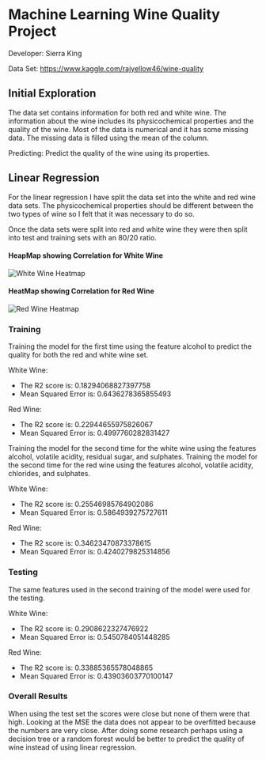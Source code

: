 # Machine Learning Wine Quality Project

Developer: Sierra King

Data Set: https://www.kaggle.com/rajyellow46/wine-quality

## Initial Exploration
The data set contains information for both red and white wine. The information about the wine includes its physicochemical properties and the quality of the wine. Most of the data is numerical and it has some missing data. The missing data is filled using the mean of the column.

Predicting: Predict the quality of the wine using its properties. 

## Linear Regression
For the linear regression I have split the data set into the white and red wine data sets. The physicochemical properties should be different between the two types of wine so I felt that it was necessary to do so. 

Once the data sets were split into red and white wine they were then split into test and training sets with an 80/20 ratio. 

#### HeapMap showing Correlation for White Wine
![White Wine Heatmap](https://github.com/44-599-machine-learning-S19/machine-learning-project-SierraK/blob/master/images/lr_heatmap_white.png)


#### HeatMap showing Correlation for Red Wine
![Red Wine Heatmap](https://github.com/44-599-machine-learning-S19/machine-learning-project-SierraK/blob/master/images/lr_heatmap_red.png)

### Training
Training the model for the first time using the feature alcohol to predict the quality for both the red and white wine set. 

White Wine: 
- The R2 score is: 0.18294068827397758
- Mean Squared Error is:  0.6436278365855493

Red Wine: 
- The R2 score is: 0.22944655975826067
- Mean Squared Error is:  0.4997760282831427

Training the model for the second time for the white wine using the features alcohol, volatile acidity, residual sugar, and sulphates.
Training the model for the second time for the red wine using the features alcohol, volatile acidity, chlorides, and sulphates.

White Wine: 
- The R2 score is: 0.25546985764902086
- Mean Squared Error is:  0.5864939275727611

Red Wine: 
- The R2 score is: 0.34623470873378615
- Mean Squared Error is:  0.4240279825314856

### Testing
The same features used in the second training of the model were used for the testing.

White Wine: 
- The R2 score is: 0.2908622327476922
- Mean Squared Error is:  0.5450784051448285

Red Wine: 
- The R2 score is: 0.33885365578048865
- Mean Squared Error is:  0.43903603770100147
  
### Overall Results
When using the test set the scores were close but none of them were that high. Looking at the MSE the data does not appear to be overfitted because the numbers are very close. After doing some research perhaps using a decision tree or a random forest would be better to predict the quality of wine instead of using linear regression. 
  
  
  
  
  
  
  
  
  
  
  
  
  
  
  
  
  
  
  
  
  
